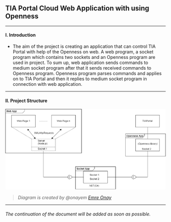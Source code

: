 
## TIA Portal Cloud Web Application with using Openness

---

#### I. Introduction

* The aim of the project is creating an application that can control TIA Portal with help of the Openness on web.
A web program, a socket program which contains two sockets and an Openness program are used in project. 
To sum up, web application sends commands to medium socket program after that it sends received commands to Openness program. 
Openness program parses commands and applies on to TIA Portal 
and then it replies to medium socket program in connection with web application.
---

#### II.  Project Structure

![alt text](https://github.com/elifkoseler/Openness-Tool/blob/master/project_structure.png "Main Diagram of the project")

> *Diagram is created by @onayem [Emre Onay](https://github.com/onayem)*

---
###### *The continuation of the document will be added as soon as possible.*
